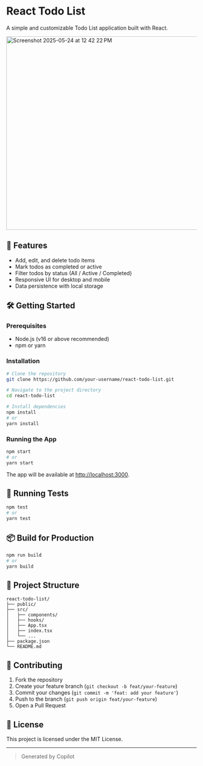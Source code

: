 # React Todo List

A simple and customizable Todo List application built with React.

<img width="512" alt="Screenshot 2025-05-24 at 12 42 22 PM" src="https://github.com/user-attachments/assets/795eccd6-1099-4306-9e4f-0a28f6cef316" />


## 🚀 Features

- Add, edit, and delete todo items
- Mark todos as completed or active
- Filter todos by status (All / Active / Completed)
- Responsive UI for desktop and mobile
- Data persistence with local storage

## 🛠️ Getting Started

### Prerequisites

- Node.js (v16 or above recommended)
- npm or yarn

### Installation

```bash
# Clone the repository
git clone https://github.com/your-username/react-todo-list.git

# Navigate to the project directory
cd react-todo-list

# Install dependencies
npm install
# or
yarn install
```

### Running the App

```bash
npm start
# or
yarn start
```

The app will be available at [http://localhost:3000](http://localhost:3000).

## 🧪 Running Tests

```bash
npm test
# or
yarn test
```

## 📦 Build for Production

```bash
npm run build
# or
yarn build
```

## 📁 Project Structure

```
react-todo-list/
├── public/
├── src/
│   ├── components/
│   ├── hooks/
│   ├── App.tsx
│   ├── index.tsx
│   └── ...
├── package.json
└── README.md
```

## 🤝 Contributing

1. Fork the repository
2. Create your feature branch (`git checkout -b feat/your-feature`)
3. Commit your changes (`git commit -m 'feat: add your feature'`)
4. Push to the branch (`git push origin feat/your-feature`)
5. Open a Pull Request

## 📄 License

This project is licensed under the MIT License.

---

> Generated by Copilot
